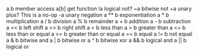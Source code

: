 
a.b         member access
a[b]        get function
!a          logical not?
~a          bitwise not
+a          unary plus? This is a no-op
-a          unary negation
a ** b      exponentiation
a * b       multiplication
a / b       division
a % b       remainder
a + b       addition
a - b       subtraction
a << b      left shift
a >> b      right shift
a < b       less than
a > b       greater than
a <= b      less than or equal
a >= b      greater than or equal
a == b      equal
a != b      not equal
a & b       bitwise and
a | b       bitwise or
a ^ b       bitwise xor
a && b      logical and
a || b      logical or
